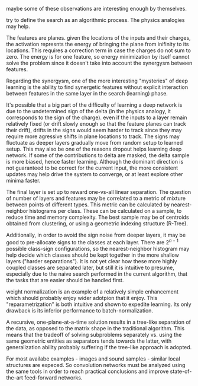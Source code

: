 maybe some of these observations are interesting enough by themselves.


try to define the search as an algorithmic process. The physics analogies may help.

The features are planes. given the locations of the inputs and their charges, the activation represnts the energy of bringing the plane from inifinity to its locations. This requires a correction term in case the charges do not sum to zero. The energy is for one feature, so energy minimization by itself cannot solve the problem since it doesn't take into account the synergysm between features. 

Regarding the synergysm, one of the more interesting "mysteries" of deep learning is the ability to find synergetic features without explicit interaction between features in the same layer in the search (learning) phase.

It's possible that a big part of the difficulty of learning a deep network is due to the undetermined sign of the delta (in the physics analogy, it corresponds to the sign of the charge). even if the inputs to a layer remain relatively fixed (or drift slowly enough so that the feature planes can track their drift), drifts in the signs would seem harder to track since they may require more agressive shifts in plane locations to track. The signs may fluctuate as deeper layers gradually move from random setup to learned setup. This may also be one of the reasons dropout helps learning deep network. If some of the contributions to delta are masked, the delta sample is more biased, hence faster learning. Although the dominant direction is not guaranteed to be correct for the current input, the more consistent updates may help drive the system to converge, or at least explore other minima faster.

The final layer is set up to reward one-vs-all linear separation. The question of number of layers and features may be correlated to a metric of mixture between points of different types. This metric can be calculated by nearest-neighbor histograms per class. These can be calculated on a sample, to reduce time and memory complexity. The best sample may be of centroids obtained from clustering, or using a geometric indexing structure (R-Tree). 

Additionally, in order to avoid the sign noise from deeper layers, it may be good to pre-allocate signs to the classes at each layer. There are $2^{n-1}$ possible class-sign configurations, so the nearest-neighbor histogram may help decide which classes should be kept together in the more shallow layers ("harder separations"). It is not yet clear how these more highly coupled classes are separated later, but still it is intuitive to presume, especially due to the naive search performed in the current algorithm, that the tasks that are easier should be handled first.

weight normalization is an example of a relatively simple enhancement which should probably enjoy wider adotpion that it enjoy. This "reparametrization" is both intuitive and shown to expedite learning. Its only drawback is its inferior performance to batch-normalization.

A recursive, one-plane-at-a-time solution results in a tree-like separation of the data, as opposed to the matrix shape in the traditional algorithm. This means that the tradeoff of solving subproblems separately vs. using the same geometric entities as separators tends towards the latter, with generalization ability probably suffering if the tree-like approach is adopted.

For most availabe examples - images and sound samples - similar local structures are expeced. So convolution networks must be analyzed using the same tools in order to reach practical conclusions and improve state-of-the-art feed-forward networks.